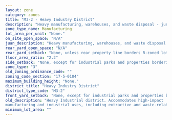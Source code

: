 ```yaml
---
layout: zone
category: zones
title: "M3-2 - Heavy Industry District"
description: "Heavy manufacturing, warehouses, and waste disposal - junkyards, landfills, and incinerators."
zone_type_name: Manufacturing
lot_area_per_unit: "None."
on_site_open_space: "N/A"
juan_description: "Heavy manufacturing, warehouses, and waste disposal - junkyards, landfills, and incinerators."
rear_yard_open_space: "N/A"
rear_yard_setback: "None, unless rear property line borders R-zoned lot&#39;s side or rear property line. Then the minimum setback is 30 ft."
floor_area_ratio: "2.2"
side_setback: "None, except for industrial parks and properties bordering R-zoned lots (see 17-5-0405-A for details)."
zone_type: "3"
old_zoning_ordinance_code: ""
zoning_code_section: "17-5-0104"
maximum_building_height: "None."
district_title: "Heavy Industry District"
district_type_code: "M3-2"
front_yard_setback: "None, except for industrial parks and properties bordering R-zoned lots (see 17-5-0405-A for details)."
old_description: "Heavy Industrial district. Accommodates high-impact 
manufacturing and industrial uses, including extractive and waste-related uses."
minimum_lot_area: ""
---
```

